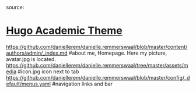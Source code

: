 source: 
# [Hugo Academic Theme](https://github.com/wowchemy/starter-hugo-academic)


https://github.com/daniellerem/danielle.remmerswaal/blob/master/content/authors/admin/_index.md  #about me, Homepage. Here my picture, avatar.jpg is located.
\
https://github.com/daniellerem/danielle.remmerswaal/tree/master/assets/media      #icon.jpg icon next to tab
\
https://github.com/daniellerem/danielle.remmerswaal/blob/master/config/_default/menus.yaml #navigation links and bar

